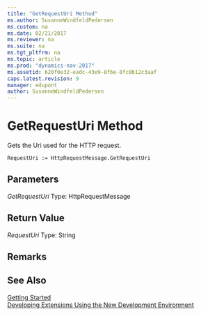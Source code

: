 ```yaml
---
title: "GetRequestUri Method"
ms.author: SusanneWindfeldPedersen
ms.custom: na
ms.date: 02/21/2017
ms.reviewer: na
ms.suite: na
ms.tgt_pltfrm: na
ms.topic: article
ms.prod: "dynamics-nav-2017"
ms.assetid: 620f0e32-eadc-43e9-8f6e-8fc0b12c3aaf
caps.latest.revision: 9
manager: edupont
author: SusanneWindfeldPedersen
---
```


# GetRequestUri Method

Gets the Uri used for the HTTP request.

```
RequestUri := HttpRequestMessage.GetRequestUri
```
## Parameters
*GetRequestUri*
Type: HttpRequestMessage

## Return Value
*RequestUri*
Type: String

## Remarks

## See Also
[Getting Started](newdev-get-started.md)  
[Developing Extensions Using the New Development Environment](newdev-dev-overview.md)